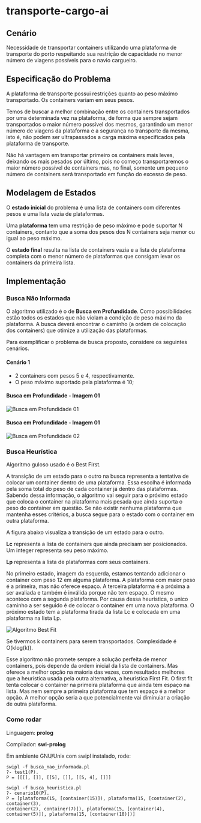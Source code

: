 transporte-cargo-ai
===================

## Cenário
  
Necessidade de transportar containers utilizando uma plataforma de transporte 
do porto respeitando sua restrição de capacidade no menor número de viagens 
possíveis para o navio cargueiro.

## Especificação do Problema

A plataforma de transporte possui restrições quanto ao peso máximo
transportado. Os containers variam em seus pesos.

Temos de buscar a melhor combinação entre os containers transportados por
uma determinada vez na plataforma, de forma que sempre sejam transportados
o maior número possível dos mesmos, garantindo um menor número de
viagens da plataforma e a segurança no transporte da mesma, isto é, não
podem ser ultrapassados a carga máxima especificados
pela plataforma de transporte.

Não há vantagem em transportar primeiro os containers mais leves,
deixando os mais pesados por último, pois no começo transportaremos o maior 
número possível de containers mas, no final, somente um pequeno número de
containers será transportado em função do excesso de peso.

## Modelagem de Estados

O **estado inicial** do problema é uma lista de containers com diferentes pesos
e uma lista vazia de plataformas.

Uma **plataforma** tem uma restrição de peso máximo e pode suportar N containers, contanto que a soma dos pesos dos N containers seja menor ou igual ao peso máximo.

O **estado final** resulta na lista de containers vazia e a lista de plataforma
completa com o menor número de plataformas que consigam levar os containers da
primeira lista.

## Implementação 

### Busca Não Informada

O algoritmo utilizado é o de **Busca em Profundidade**. Como possibilidades estão todos
os estados que não violam a condição de peso máximo da plataforma. A busca deverá
encontrar o caminho (a ordem de colocação dos containers) que otimize a utilização das
plataformas.

Para exemplificar o problema de busca proposto, considere os seguintes cenários.

#### Cenário 1
* 2 containers com pesos 5 e 4, respectivamente.
* O peso máximo suportado pela plataforma é 10;

#### Busca em Profundidade - Imagem 01

![Busca em Profundidade 01](http://brunoric.info/ia/busca_profundidade_img_01.png)

#### Busca em Profundidade - Imagem 01

![Busca em Profundidade 02](http://brunoric.info/ia/busca_profundidade_img_02.png)


### Busca Heurística

Algoritmo guloso usado é o Best First.

A transição de um estado para o outro na busca representa a tentativa de colocar
um container dentro de uma plataforma. Essa escolha é informada pela soma total
do peso de cada container já dentro das plataformas. Sabendo dessa informação, o
algoritmo vai seguir para o próximo estado que coloca o container na plataforma
mais pesada que ainda suporta o peso do container em questão. Se não existir
nenhuma plataforma que mantenha esses critérios, a busca segue para o estado com
o container em outra plataforma.

A figura abaixo visualiza a transição de um estado para o outro. 

**Lc** representa a lista de containers que ainda precisam ser posicionados. Um
integer representa seu peso máximo.

**Lp** representa a lista de plataformas com seus containers.

No primeiro estado, imagem da esquerda, estamos tentando adicionar o container com
peso 12 em alguma plataforma. A plataforma com maior peso é a primeira, mas não
oferece espaço. A terceira plataforma é a próxima a ser avaliada e também é inválida
porque não tem espaço. O mesmo acontece com a segunda plataforma. Por causa dessa
heuristica, o unico caminho a ser seguido é de colocar o container em uma nova
plataforma. O próximo estado tem a plataforma tirada da lista Lc e colocada em uma
plataforma na lista Lp.

![Algoritmo Best Fit](http://atadosapp.s3.amazonaws.com/best-fit.png)

Se tivermos k containers para serem transportados. Complexidade é O(klog(k)).

Esse algoritmo não promete sempre a solução perfeita de menor containers, pois depende da ordem inicial da lista de containers. Mas oferece a melhor opção na maioria das vezes, com resultados melhores que a heurística usada pela outra alternativa, a heuristica First Fit. O first fit tenta colocar o container na primeira plataforma que ainda tem espaço na lista. Mas nem sempre a primeira plataforma que tem espaço é a melhor opção. A melhor opção seria a que potencialmente vai diminuiar a criação de outra plataforma.

### Como rodar

Linguagem: **prolog**

Compilador: **swi-prolog**

Em ambiente GNU/Unix com swipl instalado, rode:

```
swipl -f busca_nao_informada.pl
?- test1(P).
P = [[[], []], [[5], []], [[5, 4], []]]
```

```
swipl -f busca_heuristica.pl
?- cenario10(P).
P = [plataforma(15, [container(15)]), plataforma(15, [container(2), container(3), 
container(2), container(7)]), plataforma(15, [container(4), container(5)]), plataforma(15, [container(10)])] 
```


